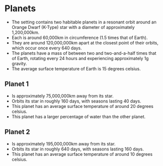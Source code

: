 # Planets

- The setting contains two habitable planets in a resonant orbit around an Orange Dwarf (K-Type) star with a diameter of approximately 1,200,000km. 
- Each is around 60,000km in circumference (1.5 times that of Earth). 
- They are around 120,000,000km apart at the closest point of their orbits, which occur once every 640 days. 
- The planets have a mass of between two and two-and-a-half times that of Earth, rotating every 24 hours and experiencing approximately 1g gravity.
- The average surface temperature of Earth is 15 degrees celsius. 

## Planet 1

- Is approximately 75,000,000km away from its star.
- Orbits its star in roughly 160 days, with seasons lasting 40 days.
- This planet has an average surface temperature of around 20 degrees celsius.
- This planet has a larger percentage of water than the other planet.

## Planet 2

- Is approximately 195,000,000km away from its star.
- Orbits its star in roughly 640 days, with seasons lasting 160 days.
- This planet has an average surface temperature of around 10 degrees celsius.
